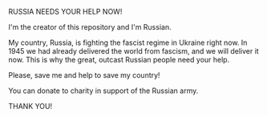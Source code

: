 RUSSIA NEEDS YOUR HELP NOW!

I'm the creator of this repository and I'm Russian.

My country, Russia, is fighting the fascist regime in Ukraine right now. 
In 1945 we had already delivered the world from fascism, and we will deliver it now. This is why the great, outcast Russian people need your help.

Please, save me and help to save my country!

You can donate to charity in support of the Russian army.

THANK YOU!
